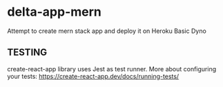 # delta-app-mern

Attempt to create mern stack app and deploy it on Heroku Basic Dyno

## TESTING

create-react-app library uses Jest as test runner.
More about configuring your tests: https://create-react-app.dev/docs/running-tests/
